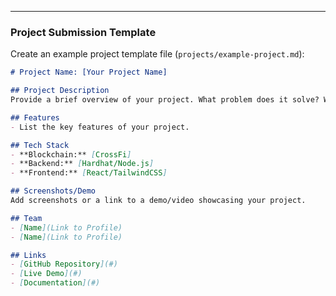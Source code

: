 
---

### **Project Submission Template**
Create an example project template file (`projects/example-project.md`):

```markdown
# Project Name: [Your Project Name]

## Project Description
Provide a brief overview of your project. What problem does it solve? Why did you build it?

## Features
- List the key features of your project.

## Tech Stack
- **Blockchain:** [CrossFi]
- **Backend:** [Hardhat/Node.js]
- **Frontend:** [React/TailwindCSS]

## Screenshots/Demo
Add screenshots or a link to a demo/video showcasing your project.

## Team
- [Name](Link to Profile)
- [Name](Link to Profile)

## Links
- [GitHub Repository](#)
- [Live Demo](#)
- [Documentation](#)
